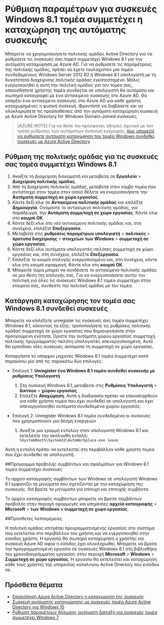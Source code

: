 <properties
    pageTitle="Ρύθμιση παραμέτρων για συσκευές Windows 8.1 τομέα συμμετέχει η καταχώρηση της αυτόματης συσκευής | Microsoft Azure"
    description=" Βήματα για να ρυθμίσετε τις παραμέτρους μιας πολιτικής ομάδας για συσκευές Windows 8.1 τομέα για την αυτόματη καταχώρηση με Azure AD. "
    services="active-directory"
    documentationCenter=""
    authors="femila"
    manager="swadhwa"
    editor=""/>

<tags
    ms.service="active-directory"
    ms.workload="identity"
    ms.tgt_pltfrm="na"
    ms.devlang="na"
    ms.topic="article"
    ms.date="09/21/2016"
    ms.author="Markvi"/>

# <a name="configure-automatic-device-registration-for-windows-81-domain-joined-devices"></a>Ρύθμιση παραμέτρων για συσκευές Windows 8.1 τομέα συμμετέχει η καταχώρηση της αυτόματης συσκευής

Μπορείτε να χρησιμοποιήσετε πολιτικής ομάδας Active Directory για να ρυθμίσετε τις συσκευές σας τομέα συμμετέχει Windows 8.1 για την αυτόματη καταχώρηση με Azure AD. Για να ρυθμίσετε τις παραμέτρους της πολιτικής ομάδας, πρέπει να έχετε τουλάχιστον μία τομέα συνδεδεμένους Windows Server 2012 R2 ή Windows 8.1 υπολογιστή με τη δυνατότητα διαχείρισης πολιτικής ομάδας εγκατεστημένο. Μόλις ενεργοποιηθεί η αυτή την πολιτική ομάδας για τον τομέα σας, οποιοσδήποτε χρήστης τομέα συνδέεται σε υπολογιστή θα αυτόματα και σιωπηρά καταγραφεί με ένα αντικείμενο συσκευής στο Azure AD. Θα υπάρξει ένα αντικείμενο συσκευής στο Azure AD για κάθε χρήστη καταχωρημένες η φυσική συσκευή. Φροντίστε να διαβάσετε και να ολοκληρώσετε τις προϋποθέσεις από την αυτόματη καταχώρηση συσκευή με Azure Active Directory for Windows Domain-Joined συσκευές.

>[AZURE.NOTE]
 Για να δείτε πιο πρόσφατες οδηγίες σχετικά με τον τρόπο ρύθμισης των αυτόματων συσκευή εγγραφής, [πώς μπορείτε να ρυθμίσετε αυτόματη καταχώρηση του τομέα Windows συνδεθεί συσκευές με Azure Active Directory](active-directory-conditional-access-automatic-device-registration-setup.md).



## <a name="configure-the-group-policy-for-your-windows-81-domain-joined-devices"></a>Ρύθμιση της πολιτικής ομάδας για τις συσκευές σας τομέα συμμετέχει Windows 8.1

1. Ανοίξτε τη Διαχείριση διακομιστή και μεταβείτε σε **Εργαλεία** > **Διαχείριση πολιτικής ομάδας**.
2. Από τη Διαχείριση πολιτικής ομάδας, μεταβείτε στον κόμβο τομέα που αντιστοιχεί στον τομέα στον οποίο θέλετε να ενεργοποιήσετε την **Αυτόματη συμμετοχή σε χώρο εργασίας**.
3. Κάντε δεξί κλικ σε **Αντικείμενα πολιτικής ομάδας** και επιλέξτε **Δημιουργία**. Ονομάστε το αντικείμενο πολιτικής ομάδας, για παράδειγμα, την **Αυτόματη συμμετοχή σε χώρο εργασίας**. Κάντε κλικ στο **κουμπί OK**.
4. Κάντε δεξί κλικ στο νέο αντικείμενο πολιτικής ομάδας και, στη συνέχεια, επιλέξτε **Επεξεργασία**.
5. Μεταβείτε στις **ρυθμίσεις παραμέτρων υπολογιστή** > **πολιτικές** > **πρότυπα διαχείρισης** > **στοιχείων των Windows** > **συμμετοχή σε χώρο εργασίας**.
6. Κάντε δεξί κλικ αυτόματα υπολογιστές-πελάτες συμμετοχή σε χώρο εργασίας και, στη συνέχεια, επιλέξτε **Επεξεργασία**.
7. Επιλέξτε το κουμπί επιλογής ενεργοποιημένο και, στη συνέχεια, κάντε κλικ στο κουμπί εφαρμογή. Κάντε κλικ στο **κουμπί OK**.
8. Μπορείτε τώρα μπορεί να συνδέσετε το αντικείμενο πολιτικής ομάδας σε μια θέση της επιλογής σας. Για να ενεργοποιήσετε αυτήν την πολιτική για όλες τις συσκευές Windows 8.1 τομέα συμμετέχει στην εταιρεία σας, συνδέστε την πολιτική ομάδας με τον τομέα.

## <a name="unregistering-your-windows-81-domain-joined-devices"></a>Κατάργηση καταχώρησης τον τομέα σας Windows 8.1 συνδεθεί συσκευές

Μπορείτε να επιλέξετε unregister τις συσκευές σας τομέα συμμετέχει Windows 8.1, κάνοντας τα εξής: τροποποιήσετε τις ρυθμίσεις πολιτικής ομάδας συμμετοχή σε χώρο εργασίας που δημιουργήσατε στην προηγούμενη ενότητα. Ορίστε την αυτόματη χώρου εργασίας συμμετοχή πολιτικής προγράμματος-πελάτη υπολογιστές απενεργοποιημένη. Αυτό θα εμποδίσει νέες συσκευές αυτόματα τη συμμετοχή σε χώρο εργασίας.

Καταργήστε το υπάρχον μηχανές Windows 8.1 τομέα συμμετέχει κατά παρακάτω μία από τις παρακάτω δύο επιλογές:

* Επιλογή 1: **Unregister ένα Windows 8.1 τομέα συνδεθεί συσκευής με ρυθμίσεις Υπολογιστή**
  1. Στη συσκευή Windows 8.1, μεταβείτε στις **Ρυθμίσεις Υπολογιστή** > **δικτύου** > **χώρου εργασίας**
  2. Επιλέξτε **Αποχώρηση**.
Αυτή η διαδικασία πρέπει να επαναληφθούν για κάθε χρήστη τομέα που έχει συνδεθεί σε υπολογιστή και έχει απενεργοποιηθεί αυτόματα συνδεδεμένα χώρου εργασίας.

* Επιλογή 2: Unregister Windows 8.1 τομέα συνδεδεμένα οι συσκευές που χρησιμοποιούν μια δέσμη ενεργειών
    1. Ανοίξτε μια γραμμή εντολών στον υπολογιστή Windows 8.1 και εκτελέστε την ακόλουθη εντολή:` %SystemRoot%\System32\AutoWorkplace.exe leave`
   
Αυτή η εντολή πρέπει να εκτελεστεί στο περιβάλλον κάθε χρήστη τομέα που έχει συνδεθεί σε υπολογιστή.

##<a name="event-viewer--errors-for-windows-81-domain-joined-devices"></a>Πρόγραμμα προβολής συμβάντων και σφαλμάτων για Windows 8.1 τομέα συμμετέχει συσκευές

Το αρχείο καταγραφής συμβάντων των Windows σε υπολογιστή Windows 8.1 εμφανίζει τα μηνύματα που σχετίζονται με την καταχώρηση της συσκευής. Θα βρείτε τα μηνύματα για επιτυχή και επιτυχής συμβάντα. 

Το αρχείο καταγραφής συμβάντων μπορείτε να βρείτε συμβάντων προβολής στην περιοχή εφαρμογές και υπηρεσίες **αρχεία καταγραφής** > **Microsoft** > **των Windows > συμμετοχή σε χώρο εργασίας**.

##<a name="additional-details"></a>Πρόσθετες λεπτομέρειες

Η πολιτική ομάδας επιτρέπει προγραμματισμένης εργασίας στο σύστημα που εκτελείται στο περιβάλλον του χρήστη και να ενεργοποιηθεί στην είσοδος χρήστη. Η εργασία θα σιωπηρά καταχώρηση ο χρήστης και συσκευή Azure AD αφού η είσοδος έχει ολοκληρωθεί. Μπορείτε να βρείτε την προγραμματισμένη εργασία σε συσκευές Windows 8.1 στη βιβλιοθήκη του χρονοδιαγράμματος εργασίας στην περιοχή **Microsoft** > **Windows** > **Συμμετοχή σε χώρο εργασίας**. Η εργασία θα εκτελεστεί και καταχώρηση κάθε τους χρήστες της υπηρεσίας καταλόγου Active Directory που εισόδου σε. 

## <a name="additional-topics"></a>Πρόσθετα θέματα
- [Επισκόπηση Azure Active Directory η καταχώρηση της συσκευής](active-directory-conditional-access-device-registration-overview.md)
- [Συσκευή αυτόματης καταχώρησης με συσκευές τομέα Azure Active Directory για Windows 10](active-directory-conditional-access-automatic-device-registration.md)
- [Ρύθμιση παραμέτρων δήλωσης αυτόματη διάταξη για συσκευές τομέα συμμετέχει Windows 7](active-directory-conditional-access-automatic-device-registration-windows7.md)

